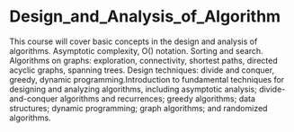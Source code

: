 # Design_and_Analysis_of_Algorithm
This course will cover basic concepts in the design and analysis of algorithms. Asymptotic complexity, O() notation. Sorting and search. Algorithms on graphs: exploration, connectivity, shortest paths, directed acyclic graphs, spanning trees. Design techniques: divide and conquer, greedy, dynamic programming.Introduction to fundamental techniques for designing and analyzing algorithms, including asymptotic analysis; divide-and-conquer algorithms and recurrences; greedy algorithms; data structures; dynamic programming; graph algorithms; and randomized algorithms.
